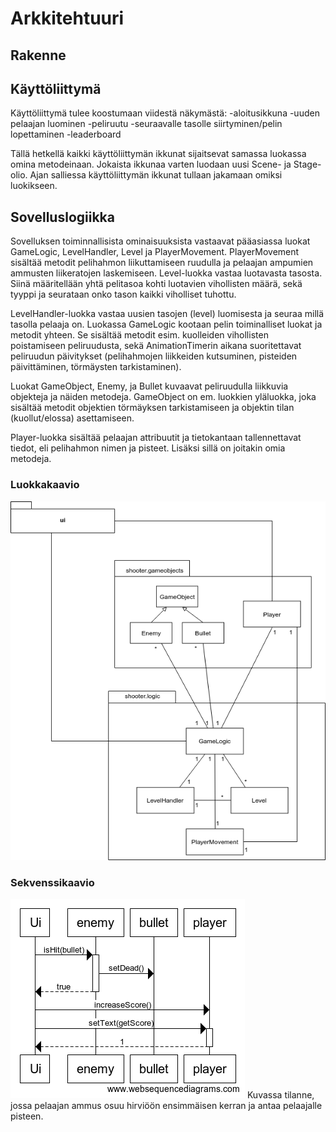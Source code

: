 # Arkkitehtuuri

## Rakenne

## Käyttöliittymä

Käyttöliittymä tulee koostumaan viidestä näkymästä:
-aloitusikkuna
-uuden pelaajan luominen
-peliruutu
-seuraavalle tasolle siirtyminen/pelin lopettaminen
-leaderboard

Tällä hetkellä kaikki käyttöliittymän ikkunat sijaitsevat samassa luokassa omina metodeinaan. Jokaista ikkunaa varten luodaan uusi Scene- ja Stage-olio. Ajan salliessa käyttöliittymän ikkunat tullaan jakamaan omiksi luokikseen.  

## Sovelluslogiikka

Sovelluksen toiminnallisista ominaisuuksista vastaavat pääasiassa luokat GameLogic, LevelHandler, Level ja PlayerMovement. PlayerMovement sisältää metodit pelihahmon liikuttamiseen ruudulla ja pelaajan ampumien ammusten liikeratojen laskemiseen. Level-luokka vastaa luotavasta tasosta. Siinä määritellään yhtä pelitasoa kohti luotavien vihollisten määrä, sekä tyyppi ja seurataan onko tason kaikki viholliset tuhottu.

LevelHandler-luokka vastaa uusien tasojen (level) luomisesta ja seuraa millä tasolla pelaaja on. Luokassa GameLogic kootaan pelin toiminalliset luokat ja metodit yhteen. Se sisältää metodit esim. kuolleiden vihollisten poistamiseen peliruudusta, sekä AnimationTimerin aikana suoritettavat peliruudun päivitykset (pelihahmojen liikkeiden kutsuminen, pisteiden päivittäminen, törmäysten tarkistaminen).

Luokat GameObject, Enemy, ja Bullet kuvaavat peliruudulla liikkuvia objekteja ja näiden metodeja. GameObject on em. luokkien yläluokka, joka sisältää metodit objektien törmäyksen tarkistamiseen ja objektin tilan (kuollut/elossa) asettamiseen.

Player-luokka sisältää pelaajan attribuutit ja tietokantaan tallennettavat tiedot, eli pelihahmon nimen ja pisteet. Lisäksi sillä on joitakin omia metodeja.  


### Luokkakaavio
<img src="https://github.com/chipfrog/ot-harjoitustyo/blob/master/shooter/dokumentaatio/kuvat/kansiorakenne.png">

### Sekvenssikaavio
<img src="https://github.com/chipfrog/ot-harjoitustyo/blob/master/shooter/dokumentaatio/kuvat/sekvenssikaavio.png">
Kuvassa tilanne, jossa pelaajan ammus osuu hirviöön ensimmäisen kerran ja antaa pelaajalle pisteen.
